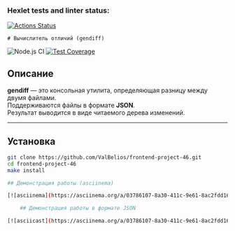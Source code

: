### Hexlet tests and linter status:
[![Actions Status](https://github.com/ValBelios/frontend-project-46/actions/workflows/hexlet-check.yml/badge.svg)](https://github.com/ValBelios/frontend-project-46/actions)

    # Вычислитель отличий (gendiff)

![Node.js CI](https://github.com/ValBelios/frontend-project-46/actions/workflows/nodejs.yml/badge.svg)
[![Test Coverage](https://sonarcloud.io/api/project_badges/measure?project=ValBelios_frontend-project-46&metric=coverage)](https://sonarcloud.io/summary/new_code?id=ValBelios_frontend-project-46)

## Описание

**gendiff** — это консольная утилита, определяющая разницу между двумя файлами.  
Поддерживаются файлы в формате **JSON**.  
Результат выводится в виде читаемого дерева изменений.

---

## Установка

```bash
git clone https://github.com/ValBelios/frontend-project-46.git
cd frontend-project-46
make install

## Демонстрация работы (asciinema)

[![asciinema](https://asciinema.org/a/03786107-8a30-411c-9e61-8ac2fdd16d89.svg)](https://asciinema.org/a/03786107-8a30-411c-9e61-8ac2fdd16d89)

    ## Демонстрация работы в формате JSON

[![asciicast](https://asciinema.org/a/03786107-8a30-411c-9e61-8ac2fdd16d89.svg)](https://asciinema.org/a/03786107-8a30-411c-9e61-8ac2fdd16d89)
